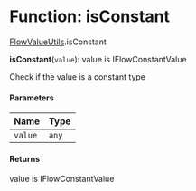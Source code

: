 # Function: isConstant

[FlowValueUtils](/en/auto-docs/form-materials/modules/FlowValueUtils.md).isConstant

**isConstant**(`value`): value is IFlowConstantValue

Check if the value is a constant type

#### Parameters

| Name | Type |
| :------ | :------ |
| `value` | `any` |

#### Returns

value is IFlowConstantValue
